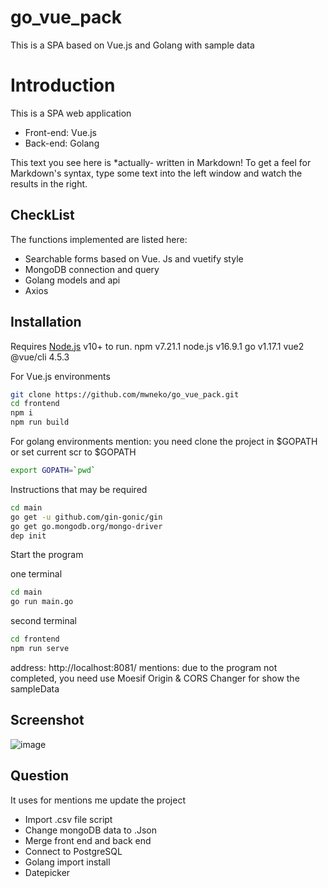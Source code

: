 # go_vue_pack
This is a SPA based on Vue.js and Golang with sample data

# Introduction

This is a SPA web application

- Front-end: Vue.js
- Back-end: Golang

This text you see here is *actually- written in Markdown! To get a feel
for Markdown's syntax, type some text into the left window and
watch the results in the right.

## CheckList

The functions implemented are listed here:

- Searchable forms based on Vue. Js and vuetify style
- MongoDB connection and query
- Golang models and api
- Axios


## Installation

Requires [Node.js](https://nodejs.org/) v10+ to run.
npm v7.21.1
node.js v16.9.1
go v1.17.1
vue2 @vue/cli 4.5.3

For Vue.js environments
```sh
git clone https://github.com/mwneko/go_vue_pack.git
cd frontend
npm i
npm run build
```

For golang environments
mention: you need clone the project in $GOPATH 
or set current scr to $GOPATH

```sh
export GOPATH=`pwd`
```
Instructions that may be required
```sh
cd main
go get -u github.com/gin-gonic/gin
go get go.mongodb.org/mongo-driver
dep init
```
Start the program

one terminal
```sh
cd main
go run main.go
```
second terminal
```sh
cd frontend
npm run serve
```
address: http://localhost:8081/ 
mentions: due to the program not completed, you need use Moesif Origin & CORS Changer for show the sampleData

## Screenshot
![image](https://github.com/mwneko/go_vue_pack/master/screenshot.jpg)


## Question
It uses for mentions me update the project

- Import .csv file script
- Change mongoDB data to .Json
- Merge front end and back end
- Connect to PostgreSQL
- Golang import install
- Datepicker


